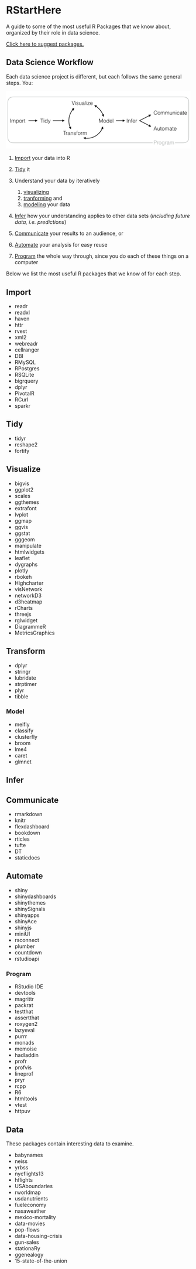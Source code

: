 
RStartHere
==========

A guide to some of the most useful R Packages that we know about, organized by their role in data science.

[Click here to suggest packages.](https://github.com/rstudio/RStartHere/edit/master/README.Rmd)

Data Science Workflow
---------------------

Each data science project is different, but each follows the same general steps. You:

!["The data science workflow"](data-science.png)

1.  [Import](#import) your data into R
2.  [Tidy](#tidy) it
3.  Understand your data by iteratively
    1.  [visualizing](#visualize)
    2.  [tranforming](#transform) and
    3.  [modeling](#model) your data

4.  [Infer](#infer) how your understanding applies to other data sets (*including future data, i.e. predictions*)
5.  [Communicate](#communicate) your results to an audience, or
6.  [Automate](#automate) your analysis for easy reuse
7.  [Program](#program) the whole way through, since you do each of these things on a computer

Below we list the most useful R packages that we know of for each step.

Import
------

-   readr
-   readxl
-   haven
-   httr
-   rvest
-   xml2
-   webreadr
-   cellranger
-   DBI
-   RMySQL
-   RPostgres
-   RSQLite
-   bigrquery
-   dplyr
-   PivotalR
-   RCurl
-   sparkr

Tidy
----

-   tidyr
-   reshape2
-   fortify

Visualize
---------

-   bigvis
-   ggplot2
-   scales
-   ggthemes
-   extrafont
-   lvplot
-   ggmap
-   ggvis
-   ggstat
-   gggeom
-   manipulate
-   htmlwidgets
-   leaflet
-   dygraphs
-   plotly
-   rbokeh
-   Highcharter
-   visNetwork
-   networkD3
-   d3heatmap
-   rCharts
-   threejs
-   rglwidget
-   DiagrammeR
-   MetricsGraphics

Transform
---------

-   dplyr
-   stringr
-   lubridate
-   strptimer
-   plyr
-   tibble

### Model

-   meifly
-   classify
-   clusterfly
-   broom
-   lme4
-   caret
-   glmnet

Infer
-----

Communicate
-----------

-   rmarkdown
-   knitr
-   flexdashboard
-   bookdown
-   rticles
-   tufte
-   DT
-   staticdocs

Automate
--------

-   shiny
-   shinydashboards
-   shinythemes
-   shinySignals
-   shinyapps
-   shinyAce
-   shinyjs
-   miniUI
-   rsconnect
-   plumber
-   countdown
-   rstudioapi

### Program

-   RStudio IDE
-   devtools
-   magrittr
-   packrat
-   testthat
-   assertthat
-   roxygen2
-   lazyeval
-   purrr
-   monads
-   memoise
-   hadladdin
-   profr
-   profvis
-   lineprof
-   pryr
-   rcpp
-   R6
-   htmltools
-   vtest
-   httpuv

Data
----

These packages contain interesting data to examine.

-   babynames
-   neiss
-   yrbss
-   nycflights13
-   hflights
-   USAboundaries
-   rworldmap
-   usdanutrients
-   fueleconomy
-   nasaweather
-   mexico-mortality
-   data-movies
-   pop-flows
-   data-housing-crisis
-   gun-sales
-   stationaRy
-   ggenealogy
-   15-state-of-the-union
